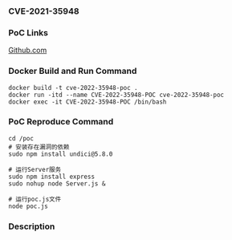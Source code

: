 ### CVE-2021-35948

### PoC Links 
[Github.com](https://github.com/nodejs/undici/security/advisories/GHSA-f772-66g8-q5h3)

### Docker Build and Run Command
```shell
docker build -t cve-2022-35948-poc .
docker run -itd --name CVE-2022-35948-POC cve-2022-35948-poc
docker exec -it CVE-2022-35948-POC /bin/bash
```

### PoC Reproduce Command
```shell
cd /poc
# 安装存在漏洞的依赖
sudo npm install undici@5.8.0

# 运行Server服务
sudo npm install express
sudo nohup node Server.js &

# 运行poc.js文件
node poc.js
```

### Description




